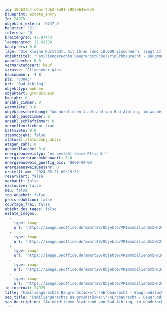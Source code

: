```yaml
---
id: 18d63fb4-c9ac-4db3-9a91-c959e64ec6e5
blueprint: estate_entry
Id: 24979
objektnr_extern: '6747_5'
benutzer: '21'
referenz: '0'
breitengrad: 47.87443
laengengrad: 12.01309
kaufpreis: 0.0
lage: "Die kleine Kurstadt, mit ihren rund 18.000 Einwohnern, liegt im oberbayerischen Alpenvorland umgeben von Bergen und Seen, rund 50 km / ca. 35 Autominuten südöstlich der Landeshauptstadt München und rund 10 km / ca. 10 Autominuten westlich von Rosenheim.\r\nVerkehrstechnisch ist die Stadt mit einer Anschlussstelle an die A 8 und zwei Bahnhaltepunkten an der Linie Rosenheim-Holzkirchen-München erschlossen. Salzburg erreichen Sie in knapp 60 Autominuten. Das Bayerische Meer, den Chiemsee, erreicht man außerdem in ca. 35 Minuten Fahrzeit. \r\n\r\nZahlreiche Fachgeschäfte, Cafés, Restaurants, Banken und ein Kino befinden sich im Stadtzentrum. Durch das interessante, breitgefächerte, kulturelle Angebot finden Sie in Bad Aibling für jeden Bedarf und Anspruch vielfältige Möglichkeiten zur Freizeitgestaltung. Ideal für Familien mit Kindern sind die örtlichen Kitas, Kindergärten, die Grund- und Mittelschule, die Real- und Wirtschaftsschule sowie das lokale Gymnasium. Zusätzlich sind zwei Förderschulen sowie ein Fußball-Internat in Bad Aibling angesiedelt.\r\n\r\nFür Sportbegeisterte gibt es zahlreiche Möglichkeiten in der Stadt und der näheren Umgebung, z. B. Reiten, Inline skaten, Radfahren, Nordic Walking, Joggen, Tennis, Ski fahren, Langlaufen, Fußball, Golf um nur einige zu nennen.\r\n\r\nDie – überregional bekannte – Therme mit Schwimmbad und Eishalle und das Freibad in Harthausen bieten weitere Entfaltungsmöglichkeiten. Fahrrad- und Fußwege verbinden Bad Aibling in alle Himmelsrichtungen mit anderen Orten in der Umgebung und führen auch innerhalb der Stadt mit kurzen Wegen zum Ziel.\r\n\r\nDer wunderschön angelegte Kurpark bietet ebenfalls gute Erholungsmöglichkeiten. Hier finden Sie rund ums Jahr interessante Veranstaltungen, unterschiedliche Konzerte, Ausstellungen, Irlachweiherfest, Bürgerfest, Parkfest etc. \r\n\r\nFerner finden verschiedene Märkte im Laufe des Jahres statt und der Wochenmarkt am Marienplatz kann für Obst, Gemüse und den täglichen Bedarf genutzt werden."
objekttitel: "Familiengerechte Baugrundstücke!\r\nErbbaurecht - Baugrundstück für REH West"
wohnflaeche: 0.0
vermarktungsart: kauf
strasse: 'Ellmosener Wies'
hausnummer: '4 B'
plz: '83043'
ort: 'Bad Aibling'
objekttyp: wohnen
objektart: grundstueck
baujahr: 0
anzahl_zimmer: 0
warmmiete: 0.0
objektbeschreibung: "Am nördlichen Stadtrand von Bad Aibling, im wunderschönen Mangfalltal, \r\nbefinden sich diese gut geschnittenen Baugrundstücke im Erbbaurecht für 2 Doppelhaushälften\r\nsowie 2 Reiheneckhäuser und 1 Reihenmittelhaus. Die Bebauung ist möglich nach rechtsgültigem \r\nBebauungsplan. Die Erschließung ist gesichert und bereits vorhanden. Die anfallenden\r\nErschließungs-, Anschluss- und Herstellungsbeiträge sind von den Bauwerbern zu bezahlen. \r\n\r\nDie Vermarktung der Parzellen erfolgt im Erbbaurecht (kein Verkauf im Volleigentum).\r\nDas neu zu bestellende Erbbaurecht hat bei jeder Parzelle eine Laufzeit von 75 Jahren. \r\nDer Erbbauzins ist indexiert (wertgesichert) und wird alle 3 Jahre an den Verbraucherpreisindex angepasst. Die Bewerber müssen sich mit dem Erbbaurechtsvertragsentwurf einverstanden erklären. Es ist keine individuelle Verhandlung möglich. Die Vergabe erfolgt im Gebotsverfahren. \r\n\r\nBei der Vermessung der Parzellen kann sich eine geringfügige Abweichung bei den Flächen\r\nergeben. Die Vermessungskosten sind im Preis bereits enthalten.  \r\n\r\nDer Erbbauzins gestaltet sich wie folgt:     \r\nDoppelhaus\r\n6747_1: DHH Ost, ca. 576 m² Grund, 12.445,-- € Erbbauzins p. a. \r\n6747_2: DHH West, ca. 342 m² Grund, 10.890,-- € Erbbauzins p. a. \r\n\r\nReihenhaus, 3-Spänner: \r\n6747_3: REH Ost, ca. 347 m² Grd. (ca. 270 m² + 1/3 Ant. Zufahrt ca. 77 m²), 11.927,-- € Erbbauzins p. a. \r\n6747_4: RMH Mitte, ca. 248 m² Grd. (ca. 171 m² + 1/3 Ant. Zufahrt ca. 77 m²), 8.815,-- € Erbbauzins p. a. \r\n6747_5: REH West, ca. 347 m² Grd. (ca. 270 m² + 1/3 Ant. Zufahrt ca. 77 m²), 11.927,-- € Erbbauzins p. a. \r\nZufahrt + Garagenhof, ca. 231 m² Grund (je ca. 77 m² Anteil  je Reihenhaus)\r\n\r\nDie 5 Parzellen sind lt. rechtskräftigem Bebauungsplan bebaubar mit einem Doppelhaus\r\n6747_1: DHH-Ost in max. 9 x 12 m, 2 Vollgeschosse zzgl. Garage und Stellplatz\r\n6747_2: DHH-West in max. 9 x 12 m, 2 Vollgeschosse zzgl. Garage und Stellplatz\r\n\r\nbzw. mit einem Reihenhaus, 3-Spänner: \r\n6747_3: REH Ost, max. 7 x 11 m, 2 Vollgeschosse zzgl. Garage und Stellplatz \r\n6747_4: RMH Mitte, max. 7 x 11 m, 2 Vollgeschosse zzgl. Garage und Stellplatz\r\n6747_5: REH West, max. 7 x 11 m, 2 Vollgeschosse zzgl. Garage und Stellplatz\r\n\r\nDie anfallenden Erschließungs-, Anschluss- und Herstellungsbeiträge sind von den Bauwerbern zu bezahlen. \r\n\r\nDie anteiligen Erschließungskosten belaufen sich jeweils auf einen Betrag von: \r\n6747_1: DHH-Ost: ca. 26.666,-- €\r\n6747_2: DHH-West: ca. 23.334,-- €\r\n6747_3: REH Ost: ca. 25.556,-- €\r\n6747_4: RMH Mitte: ca. 18.888,-- €\r\n6747_5: REH West: ca. 25.556,-- €\r\n\r\nKäuferprovision: 3,57 %  inkl. gesetzl. Mwst jeweils aus dem anteiligen Grundstückswert."
anzahl_badezimmer: 0
anzahl_schlafzimmer: 0
veroeffentlichen: true
kaltmiete: 0.0
stammobjekt: false
status2: status2obj_aktiv
etagen_zahl: 0
gesamtflaeche: 0.0
energieausweistyp: 'es besteht keine Pflicht!'
energieverbrauchskennwert: 0.0
energieausweis_gueltig_bis: '0000-00-00'
energieausweisBaujahr: 0
erstellt_am: '2024-05-21 09:19:52'
reserviert: false
verkauft: false
exclusive: false
neu: false
top_angebot: false
preisreduktion: false
courtage_frei: false
objekt_des_tages: false
estate_images:
  -
    type: image
    url: 'https://image.onoffice.de/smart20/Objekte/VRImmobilienGmbH/24979/_554733.jpg'
  -
    type: image
    url: 'https://image.onoffice.de/smart20/Objekte/VRImmobilienGmbH/24979/_554735.jpg'
  -
    type: image
    url: 'https://image.onoffice.de/smart20/Objekte/VRImmobilienGmbH/24979/_554737.jpg'
  -
    type: image
    url: 'https://image.onoffice.de/smart20/Objekte/VRImmobilienGmbH/24979/_554739.jpg'
  -
    type: image
    url: 'https://image.onoffice.de/smart20/Objekte/VRImmobilienGmbH/24979/_554745.jpg'
id_internal: 24979
title: "Familiengerechte Baugrundstücke!\r\nErbbaurecht - Baugrundstück für REH West"
seo_title: "Familiengerechte Baugrundstücke!\r\nErbbaurecht - Baugrundstück für REH West"
seo_description: "Am nördlichen Stadtrand von Bad Aibling, im wunderschönen Mangfalltal, \r\nbefinden sich diese gut geschnittenen Baugrundstücke im Erbbaurecht für 2 Doppelhau"
---
```

